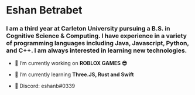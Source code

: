 <h1 align="left">Eshan Betrabet</h1>
<h3 align="left">I am a third year at Carleton University pursuing a B.S. in Cognitive Science & Computing. I have experience in a variety of programming languages including Java, Javascript, Python, and C++. I am always interested in learning new technologies.</h3>

- 🔭 I’m currently working on **ROBLOX GAMES 😎**

- 🌱 I’m currently learning **Three.JS, Rust and Swift**

- 💬 Discord: eshanb#0339
